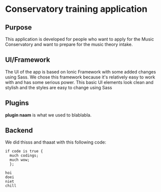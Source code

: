 # Conservatory training application

## Purpose ##
This application is developed for people who want to apply for the Music Conservatory and want to prepare for the music theory intake.

## UI/Framework ##

The UI of the app is based on Ionic Framework with some added changes using Sass. We chose this framework because it's relatively easy to work with and has some serious power. This basic UI elements look clean and stylish and the styles are easy to change using Sass


## Plugins ##

**plugin naam**   is what we used to blablabla.

## Backend ##

We did thisss   and thaaat   with this following code:

```
if code is true {
  much codings;
  much wow;
  };
```


    hoi
    doei
    niet
    chill
  

